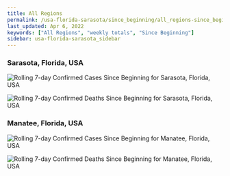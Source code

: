 ```yaml
---
title: All Regions
permalink: /usa-florida-sarasota/since_beginning/all_regions-since_beginning.html
last_updated: Apr 6, 2022
keywords: ["All Regions", "weekly totals", "Since Beginning"]
sidebar: usa-florida-sarasota_sidebar
---
```


<h3>Sarasota, Florida, USA</h3>

![Rolling 7-day Confirmed Cases Since Beginning for Sarasota, Florida, USA](/covid_tracker/images/graphs/usa-florida-sarasota-rolling_7_days_confirmed-since_beginning_graph.png)

![Rolling 7-day Confirmed Deaths Since Beginning for Sarasota, Florida, USA](/covid_tracker/images/graphs/usa-florida-sarasota-rolling_7_days_deaths-since_beginning_graph.png)

<h3>Manatee, Florida, USA</h3>

![Rolling 7-day Confirmed Cases Since Beginning for Manatee, Florida, USA](/covid_tracker/images/graphs/usa-florida-manatee-rolling_7_days_confirmed-since_beginning_graph.png)

![Rolling 7-day Confirmed Deaths Since Beginning for Manatee, Florida, USA](/covid_tracker/images/graphs/usa-florida-manatee-rolling_7_days_deaths-since_beginning_graph.png)
